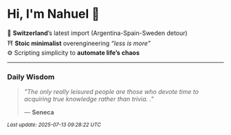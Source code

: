 # Hi, I'm Nahuel :tiger:

📍 **Switzerland**’s latest import (Argentina-Spain-Sweden detour)  
⛩️ **Stoic minimalist** overengineering *“less is more”*  
⚙️ Scripting simplicity to **automate life’s chaos**

---

### Daily Wisdom
> _"The only really leisured people are those who devote time to acquiring true knowledge rather than trivia. ."_  
>
> — **Seneca**

<sub>*Last update: 2025-07-13 09:28:22 UTC*</sub>

